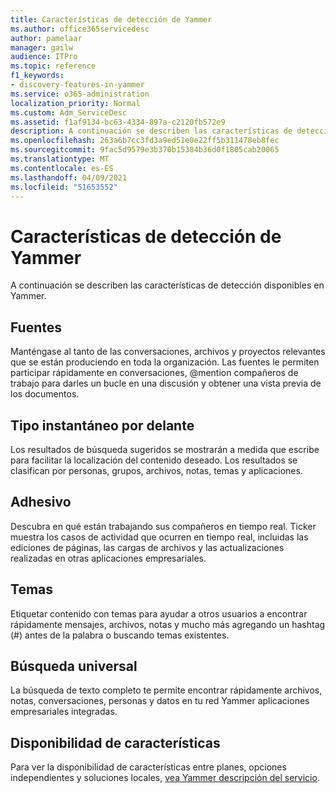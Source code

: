 ```yaml
---
title: Características de detección de Yammer
ms.author: office365servicedesc
author: pamelaar
manager: gailw
audience: ITPro
ms.topic: reference
f1_keywords:
- discovery-features-in-yammer
ms.service: o365-administration
localization_priority: Normal
ms.custom: Adm_ServiceDesc
ms.assetid: f1af9134-bc63-4334-897a-c2120fb572e9
description: A continuación se describen las características de detección disponibles en Yammer.
ms.openlocfilehash: 263a6b7cc3fd3a9ed51e0e22ff5b311478eb8fec
ms.sourcegitcommit: 9fac5d9579e3b370b15384b36d0f1805cab20065
ms.translationtype: MT
ms.contentlocale: es-ES
ms.lasthandoff: 04/09/2021
ms.locfileid: "51653552"
---
```

# <a name="discovery-features-in-yammer"></a>Características de detección de Yammer

A continuación se describen las características de detección disponibles en Yammer.
  
## <a name="feeds"></a>Fuentes

Manténgase al tanto de las conversaciones, archivos y proyectos relevantes que se están produciendo en toda la organización. Las fuentes le permiten participar rápidamente en conversaciones, @mention compañeros de trabajo para darles un bucle en una discusión y obtener una vista previa de los documentos.

## <a name="instant-type-ahead"></a>Tipo instantáneo por delante

Los resultados de búsqueda sugeridos se mostrarán a medida que escribe para facilitar la localización del contenido deseado. Los resultados se clasifican por personas, grupos, archivos, notas, temas y aplicaciones.
    
## <a name="ticker"></a>Adhesivo

Descubra en qué están trabajando sus compañeros en tiempo real. Ticker muestra los casos de actividad que ocurren en tiempo real, incluidas las ediciones de páginas, las cargas de archivos y las actualizaciones realizadas en otras aplicaciones empresariales.
  
## <a name="topics"></a>Temas

Etiquetar contenido con temas para ayudar a otros usuarios a encontrar rápidamente mensajes, archivos, notas y mucho más agregando un hashtag (#) antes de la palabra o buscando temas existentes.
  
## <a name="universal-search"></a>Búsqueda universal

La búsqueda de texto completo te permite encontrar rápidamente archivos, notas, conversaciones, personas y datos en tu red Yammer aplicaciones empresariales integradas.
  
## <a name="feature-availability"></a>Disponibilidad de características

Para ver la disponibilidad de características entre planes, opciones independientes y soluciones locales, [vea Yammer descripción del servicio](yammer-service-description.md).
  
  
